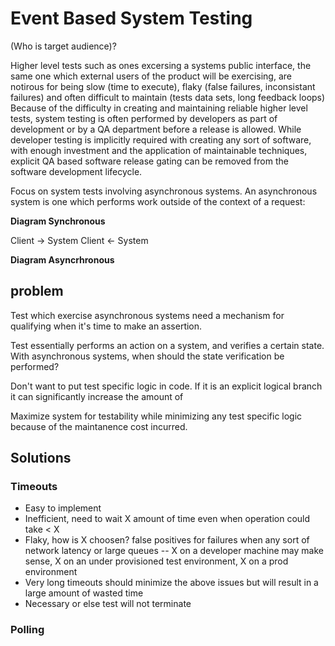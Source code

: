 # Event Based System Testing

(Who is target audience)?

Higher level tests such as ones excersing a systems public interface, the same one which external users of the product 
will be exercising, are notirous for being slow (time to execute), flaky (false failures, inconsistant failures) and 
often difficult to maintain (tests data sets, long feedback loops)  Because of the difficulty in creating and maintaining 
reliable higher level tests, system testing is often performed by developers as part of development or by a QA department
before a release is allowed. While developer testing is implicitly required with creating any sort of software, with enough
investment and the application of maintainable techniques, explicit QA based software release gating can be removed 
from the software development lifecycle.

Focus on system tests involving asynchronous systems.  An asynchronous system is one which performs work outside of 
the context of a request:

**Diagram Synchronous**

Client -> System
Client <- System


**Diagram Asyncrhronous**


## problem

Test which exercise asynchronous systems need a mechanism for qualifying when it's time to make an assertion.

Test essentially performs an action on a system, and verifies a certain state.  With asynchronous systems, when should
the state verification be performed?

Don't want to put test specific logic in code.  If it is an explicit logical branch it can significantly increase the
amount of 

Maximize system for testability while minimizing any test specific logic because of the maintanence cost incurred.


## Solutions

### Timeouts
- Easy to implement
- Inefficient, need to wait X amount of time even when operation could take < X
- Flaky, how is X choosen? false positives for failures when any sort of network latency or large queues 
-- X on a developer machine may make sense, X on an under provisioned test environment, X on a prod environment
- Very long timeouts should minimize the above issues but will result in a large amount of wasted time
- Necessary or else test will not terminate

### Polling

###

